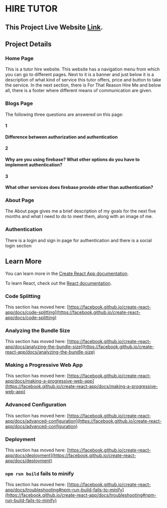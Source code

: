 # HIRE TUTOR

## This Project Live Website [Link](https://hire-tutor-f0b91.web.app/).


## Project Details


### Home Page

This is a tutor hire website. This website has a navigation menu from which you can go to different pages. Next to it is a banner and just below it is a description of what kind of service this tutor offers, price and button to take the service. In the next section, there is For That Reason Hire Me and below all, there is a footer where different means of communication are given.

### Blogs Page

The following three questions are answered on this page:

#### 1
**Difference between authorization and authentication**
#### 2
**Why are you using firebase? What other options do you have to implement authentication?**
#### 3
**What other services does firebase provide other than authentication?**

### About Page

The About page gives me a brief description of my goals for the next five months and what I need to do to meet them, along with an image of me.

### Authentication 

There is a login and sign in page for authentication and there is a social login section

## Learn More

You can learn more in the [Create React App documentation](https://facebook.github.io/create-react-app/docs/getting-started).

To learn React, check out the [React documentation](https://reactjs.org/).

### Code Splitting

This section has moved here: [https://facebook.github.io/create-react-app/docs/code-splitting](https://facebook.github.io/create-react-app/docs/code-splitting)

### Analyzing the Bundle Size

This section has moved here: [https://facebook.github.io/create-react-app/docs/analyzing-the-bundle-size](https://facebook.github.io/create-react-app/docs/analyzing-the-bundle-size)

### Making a Progressive Web App

This section has moved here: [https://facebook.github.io/create-react-app/docs/making-a-progressive-web-app](https://facebook.github.io/create-react-app/docs/making-a-progressive-web-app)

### Advanced Configuration

This section has moved here: [https://facebook.github.io/create-react-app/docs/advanced-configuration](https://facebook.github.io/create-react-app/docs/advanced-configuration)

### Deployment

This section has moved here: [https://facebook.github.io/create-react-app/docs/deployment](https://facebook.github.io/create-react-app/docs/deployment)

### `npm run build` fails to minify

This section has moved here: [https://facebook.github.io/create-react-app/docs/troubleshooting#npm-run-build-fails-to-minify](https://facebook.github.io/create-react-app/docs/troubleshooting#npm-run-build-fails-to-minify)
